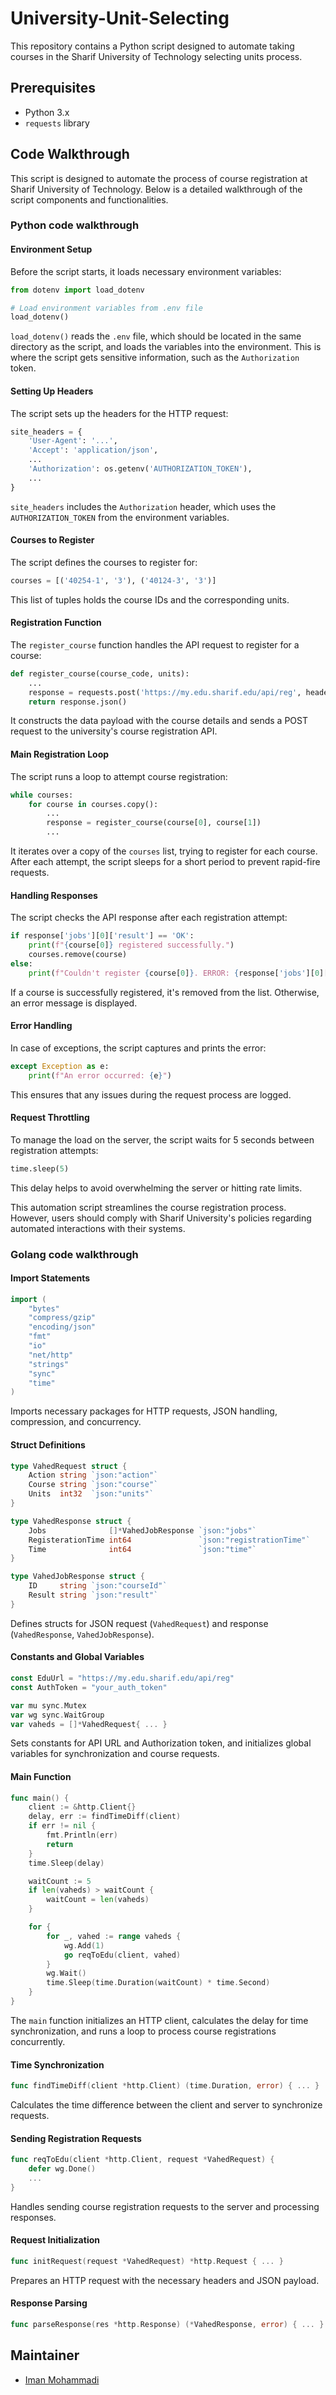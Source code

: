 # University-Unit-Selecting
This repository contains a Python script designed to automate taking courses in the Sharif University of Technology selecting units process.

## Prerequisites
- Python 3.x
- `requests` library

## Code Walkthrough

This script is designed to automate the process of course registration at Sharif University of Technology. Below is a detailed walkthrough of the script components and functionalities.

### Python code walkthrough

#### Environment Setup

Before the script starts, it loads necessary environment variables:

```python
from dotenv import load_dotenv

# Load environment variables from .env file
load_dotenv()
```

`load_dotenv()` reads the `.env` file, which should be located in the same directory as the script, and loads the variables into the environment. This is where the script gets sensitive information, such as the `Authorization` token.

#### Setting Up Headers

The script sets up the headers for the HTTP request:

```python
site_headers = {
    'User-Agent': '...',
    'Accept': 'application/json',
    ...
    'Authorization': os.getenv('AUTHORIZATION_TOKEN'),
    ...
}
```

`site_headers` includes the `Authorization` header, which uses the `AUTHORIZATION_TOKEN` from the environment variables.

#### Courses to Register

The script defines the courses to register for:

```python
courses = [('40254-1', '3'), ('40124-3', '3')]
```

This list of tuples holds the course IDs and the corresponding units.

#### Registration Function

The `register_course` function handles the API request to register for a course:

```python
def register_course(course_code, units):
    ...
    response = requests.post('https://my.edu.sharif.edu/api/reg', headers=site_headers, json=site_data)
    return response.json()
```

It constructs the data payload with the course details and sends a POST request to the university's course registration API.

#### Main Registration Loop

The script runs a loop to attempt course registration:

```python
while courses:
    for course in courses.copy():
        ...
        response = register_course(course[0], course[1])
        ...
```

It iterates over a copy of the `courses` list, trying to register for each course. After each attempt, the script sleeps for a short period to prevent rapid-fire requests.

#### Handling Responses

The script checks the API response after each registration attempt:

```python
if response['jobs'][0]['result'] == 'OK':
    print(f"{course[0]} registered successfully.")
    courses.remove(course)
else:
    print(f"Couldn't register {course[0]}. ERROR: {response['jobs'][0]['result']}")
```

If a course is successfully registered, it's removed from the list. Otherwise, an error message is displayed.

#### Error Handling

In case of exceptions, the script captures and prints the error:

```python
except Exception as e:
    print(f"An error occurred: {e}")
```

This ensures that any issues during the request process are logged.

#### Request Throttling

To manage the load on the server, the script waits for 5 seconds between registration attempts:

```python
time.sleep(5)
```

This delay helps to avoid overwhelming the server or hitting rate limits.

This automation script streamlines the course registration process. However, users should comply with Sharif University's policies regarding automated interactions with their systems.

### Golang code walkthrough

#### Import Statements

```go
import (
	"bytes"
	"compress/gzip"
	"encoding/json"
	"fmt"
	"io"
	"net/http"
	"strings"
	"sync"
	"time"
)
```

Imports necessary packages for HTTP requests, JSON handling, compression, and concurrency.

#### Struct Definitions

```go
type VahedRequest struct {
	Action string `json:"action"`
	Course string `json:"course"`
	Units  int32  `json:"units"`
}

type VahedResponse struct {
	Jobs              []*VahedJobResponse `json:"jobs"`
	RegisterationTime int64               `json:"registrationTime"`
	Time              int64               `json:"time"`
}

type VahedJobResponse struct {
	ID     string `json:"courseId"`
	Result string `json:"result"`
}
```

Defines structs for JSON request (`VahedRequest`) and response (`VahedResponse`, `VahedJobResponse`).

#### Constants and Global Variables

```go
const EduUrl = "https://my.edu.sharif.edu/api/reg"
const AuthToken = "your_auth_token"

var mu sync.Mutex
var wg sync.WaitGroup
var vaheds = []*VahedRequest{ ... }
```

Sets constants for API URL and Authorization token, and initializes global variables for synchronization and course requests.

#### Main Function

```go
func main() {
	client := &http.Client{}
	delay, err := findTimeDiff(client)
	if err != nil {
		fmt.Println(err)
		return
	}
	time.Sleep(delay)

	waitCount := 5
	if len(vaheds) > waitCount {
		waitCount = len(vaheds)
	}

	for {
		for _, vahed := range vaheds {
			wg.Add(1)
			go reqToEdu(client, vahed)
		}
		wg.Wait()
		time.Sleep(time.Duration(waitCount) * time.Second)
	}
}
```

The `main` function initializes an HTTP client, calculates the delay for time synchronization, and runs a loop to process course registrations concurrently.

#### Time Synchronization

```go
func findTimeDiff(client *http.Client) (time.Duration, error) { ... }
```

Calculates the time difference between the client and server to synchronize requests.

#### Sending Registration Requests

```go
func reqToEdu(client *http.Client, request *VahedRequest) {
	defer wg.Done()
	...
}
```

Handles sending course registration requests to the server and processing responses.

#### Request Initialization

```go
func initRequest(request *VahedRequest) *http.Request { ... }
```

Prepares an HTTP request with the necessary headers and JSON payload.

#### Response Parsing

```go
func parseResponse(res *http.Response) (*VahedResponse, error) { ... }
```

## Maintainer
- [Iman Mohammadi](https://github.com/Imanm02)